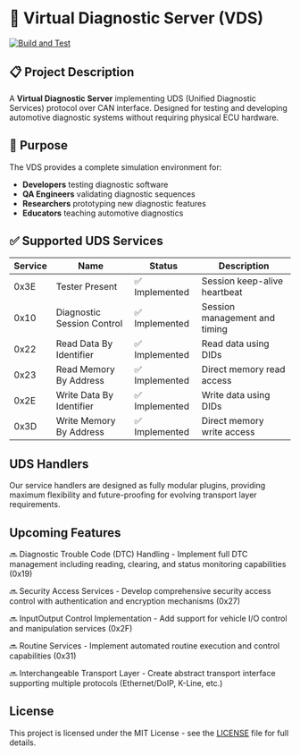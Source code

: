 # 🚗 Virtual Diagnostic Server (VDS)

[![Build and Test](https://github.com/Pils48/virtual_ecu/actions/workflows/build&test.yml/badge.svg)](https://github.com/Pils48/virtual_ecu/actions/workflows/build&test.yml)

## 📋 Project Description

A **Virtual Diagnostic Server** implementing UDS (Unified Diagnostic Services) protocol over CAN interface. Designed for testing and developing automotive diagnostic systems without requiring physical ECU hardware.

## 🎯 Purpose

The VDS provides a complete simulation environment for:
- **Developers** testing diagnostic software
- **QA Engineers** validating diagnostic sequences  
- **Researchers** prototyping new diagnostic features
- **Educators** teaching automotive diagnostics

## ✅ Supported UDS Services

| Service | Name | Status | Description |
|---------|------|---------|-------------|
| 0x3E | Tester Present | ✅ Implemented | Session keep-alive heartbeat |
| 0x10 | Diagnostic Session Control | ✅ Implemented | Session management and timing |
| 0x22 | Read Data By Identifier | ✅ Implemented | Read data using DIDs |
| 0x23 | Read Memory By Address | ✅ Implemented | Direct memory read access |
| 0x2E | Write Data By Identifier | ✅ Implemented | Write data using DIDs |
| 0x3D | Write Memory By Address | ✅ Implemented | Direct memory write access |

## UDS Handlers

Our service handlers are designed as fully modular plugins, providing maximum flexibility and future-proofing for evolving transport layer requirements.

## Upcoming Features
🔜 Diagnostic Trouble Code (DTC) Handling - Implement full DTC management including reading, clearing, and status monitoring capabilities (0x19)

🔜 Security Access Services - Develop comprehensive security access control with authentication and encryption mechanisms (0x27)

🔜 InputOutput Control Implementation - Add support for vehicle I/O control and manipulation services (0x2F)

🔜 Routine Services - Implement automated routine execution and control capabilities (0x31)

🔜 Interchangeable Transport Layer - Create abstract transport interface supporting multiple protocols (Ethernet/DoIP, K-Line, etc.)

## License
This project is licensed under the MIT License - see the [LICENSE](https://github.com/Pils48/virtual_ecu/blob/README-CREATION/LICENSE) file for full details.
